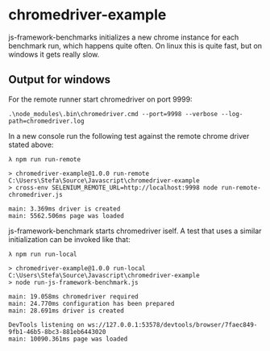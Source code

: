 # chromedriver-example

js-framework-benchmarks initializes a new chrome instance for each benchmark run, which happens quite often. On linux this is quite fast, but on windows it gets really slow.

## Output for windows
For the remote runner start chromedriver on port 9999:
```
.\node_modules\.bin\chromedriver.cmd --port=9998 --verbose --log-path=chromedriver.log
```
In a new console run the following test against the remote chrome driver stated above:
```
λ npm run run-remote

> chromedriver-example@1.0.0 run-remote C:\Users\Stefa\Source\Javascript\chromedriver-example
> cross-env SELENIUM_REMOTE_URL=http://localhost:9998 node run-remote-chromedriver.js

main: 3.369ms driver is created
main: 5562.506ms page was loaded
```
js-framework-benchmark starts chromedriver iself. A test that uses a similar initialization can be invoked like that:
```
λ npm run run-local

> chromedriver-example@1.0.0 run-local C:\Users\Stefa\Source\Javascript\chromedriver-example
> node run-js-framework-benchmark.js

main: 19.058ms chromedriver required
main: 24.770ms configuration has been prepared
main: 28.691ms driver is created

DevTools listening on ws://127.0.0.1:53578/devtools/browser/7faec849-9fb1-46b5-8bc3-881eb6443020
main: 10090.361ms page was loaded
```
